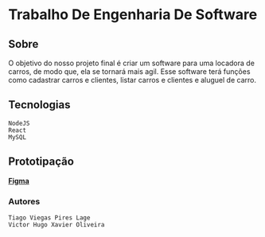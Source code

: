 # Trabalho De Engenharia De Software

## Sobre

O objetivo do nosso projeto final é criar um software para uma locadora de carros, de modo que, ela se tornará mais agil. Esse software terá funções como cadastrar carros e clientes, listar carros e clientes e aluguel de carro.

 ## Tecnologias
```
NodeJS
React
MySQL
```

## Prototipação
**[Figma](https://www.figma.com/file/nO9I8ECjjxtGEN7XWKMiE1/Projeto-Final?node-id=0%3A1)**

### Autores
```
Tiago Viegas Pires Lage
Victor Hugo Xavier Oliveira
```
